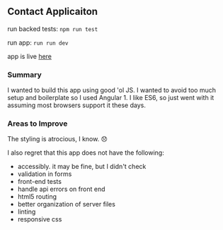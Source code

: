 ## Contact Applicaiton ##

run backed tests: `npm run test`

run app: `run run dev`

app is live [here](https://mark-degani-contact.herokuapp.com/)

### Summary ###

I wanted to build this app using good 'ol JS.  I wanted to avoid too much setup and boilerplate so I used Angular 1.  I like ES6, so just went with it assuming most browsers support it these days.

### Areas to Improve ###

The styling is atrocious, I know. :disappointed:

I also regret that this app does not have the following:

- accessibly.  it may be fine, but I didn't check
- validation in forms
- front-end tests
- handle api errors on front end
- html5 routing
- better organization of server files
- linting
- responsive css
